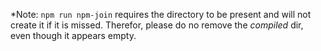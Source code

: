 *Note: `npm run npm-join` requires the directory to be present and will not create it if it is missed.  Therefor, please do no remove the _compiled_ dir, even though it appears empty. 
